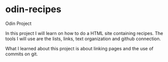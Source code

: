 # odin-recipes
Odin Project

In this project I will learn on how to do a HTML site containing recipes. The tools I will use are the lists, links, text organization and github connection.

What I learned about this project is about linking pages and the use of commits on git.